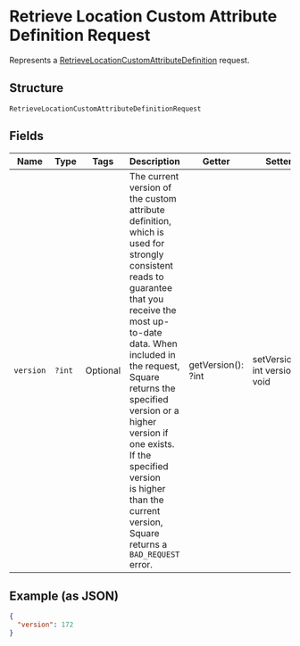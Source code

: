 
# Retrieve Location Custom Attribute Definition Request

Represents a [RetrieveLocationCustomAttributeDefinition](../../doc/apis/location-custom-attributes.md#retrieve-location-custom-attribute-definition) request.

## Structure

`RetrieveLocationCustomAttributeDefinitionRequest`

## Fields

| Name | Type | Tags | Description | Getter | Setter |
|  --- | --- | --- | --- | --- | --- |
| `version` | `?int` | Optional | The current version of the custom attribute definition, which is used for strongly consistent<br>reads to guarantee that you receive the most up-to-date data. When included in the request,<br>Square returns the specified version or a higher version if one exists. If the specified version<br>is higher than the current version, Square returns a `BAD_REQUEST` error. | getVersion(): ?int | setVersion(?int version): void |

## Example (as JSON)

```json
{
  "version": 172
}
```

